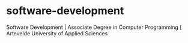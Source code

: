 # software-development
Software Development | Associate Degree in Computer Programming [ Artevelde University of Applied Sciences
